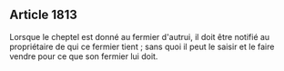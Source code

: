 Article 1813
----
Lorsque le cheptel est donné au fermier d'autrui, il doit être notifié au
propriétaire de qui ce fermier tient ; sans quoi il peut le saisir et le faire
vendre pour ce que son fermier lui doit.
